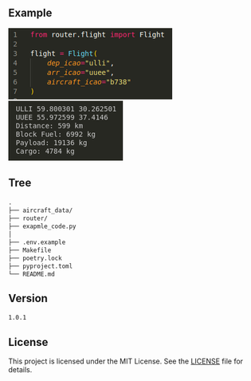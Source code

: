 ## Example

![image](/examples/example_code.png "")
![image](/examples/example_input.png "")

## Tree
```
.
├── aircraft_data/
├── router/
├── exapmle_code.py
│
├── .env.example
├── Makefile
├── poetry.lock
├── pyproject.toml
└── README.md
```

## Version
```
1.0.1
```

## License
This project is licensed under the MIT License. See the [LICENSE](LICENSE) file for details.